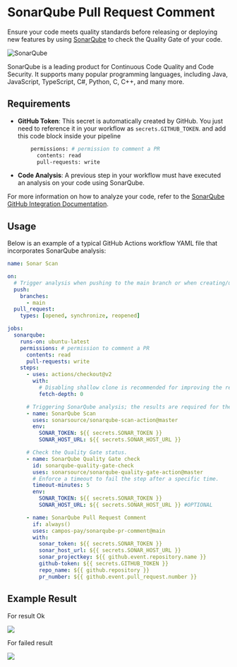 # SonarQube Pull Request Comment

Ensure your code meets quality standards before releasing or deploying new features by using [SonarQube](https://www.sonarqube.org/) to check the Quality Gate of your code.

![SonarQube](./images/SonarQube.png)

SonarQube is a leading product for Continuous Code Quality and Code Security. It supports many popular programming languages, including Java, JavaScript, TypeScript, C#, Python, C, C++, and many more.

## Requirements

- **GitHub Token**: This secret is automatically created by GitHub. You just need to reference it in your workflow as `secrets.GITHUB_TOKEN`.
  and add this code block inside your pipeline 
  ```bash
      permissions: # permission to comment a PR
        contents: read
        pull-requests: write
  ```

- **Code Analysis**: A previous step in your workflow must have executed an analysis on your code using SonarQube.

For more information on how to analyze your code, refer to the [SonarQube GitHub Integration Documentation](https://docs.sonarqube.org/latest/analysis/github-integration/).

## Usage

Below is an example of a typical GitHub Actions workflow YAML file that incorporates SonarQube analysis:

```yaml
name: Sonar Scan

on:
  # Trigger analysis when pushing to the main branch or when creating/updating pull requests.
  push:
    branches:
      - main
  pull_request:
    types: [opened, synchronize, reopened]

jobs:
  sonarqube:
    runs-on: ubuntu-latest
    permissions: # permission to comment a PR
      contents: read
      pull-requests: write
    steps:
      - uses: actions/checkout@v2
        with:
          # Disabling shallow clone is recommended for improving the relevancy of reporting.
          fetch-depth: 0

      # Triggering SonarQube analysis; the results are required for the Quality Gate check.
      - name: SonarQube Scan
        uses: sonarsource/sonarqube-scan-action@master
        env:
          SONAR_TOKEN: ${{ secrets.SONAR_TOKEN }}
          SONAR_HOST_URL: ${{ secrets.SONAR_HOST_URL }}

      # Check the Quality Gate status.
      - name: SonarQube Quality Gate check
        id: sonarqube-quality-gate-check
        uses: sonarsource/sonarqube-quality-gate-action@master
        # Enforce a timeout to fail the step after a specific time.
        timeout-minutes: 5
        env:
          SONAR_TOKEN: ${{ secrets.SONAR_TOKEN }}
          SONAR_HOST_URL: ${{ secrets.SONAR_HOST_URL }} #OPTIONAL

      - name: SonarQube Pull Request Comment
        if: always()
        uses: campos-pay/sonarqube-pr-comment@main
        with:
          sonar_token: ${{ secrets.SONAR_TOKEN }}
          sonar_host_url: ${{ secrets.SONAR_HOST_URL }}
          sonar_projectkey: ${{ github.event.repository.name }}
          github-token: ${{ secrets.GITHUB_TOKEN }}
          repo_name: ${{ github.repository }}
          pr_number: ${{ github.event.pull_request.number }}
```
## Example Result
For result Ok 

<img src="./images/result-ok.png">

For failed result

<img src="./images/result-fail.png">
